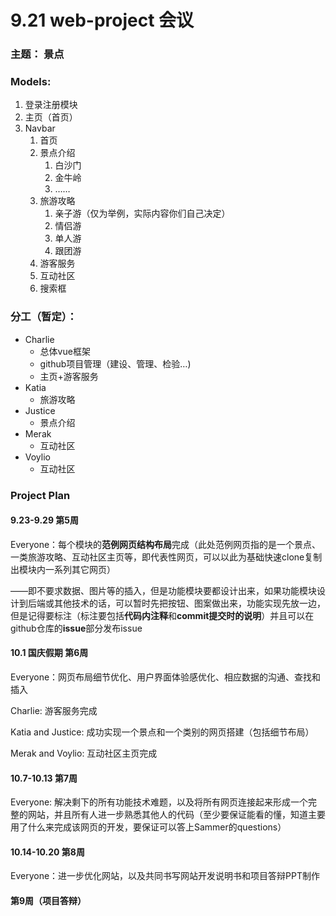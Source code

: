 # 9.21 web-project 会议

### 主题： 景点

### Models:

1. 登录注册模块
2. 主页（首页）
3. Navbar
   1. 首页
   2. 景点介绍
      1. 白沙门
      2. 金牛岭
      3. ……
   3. 旅游攻略
      1. 亲子游（仅为举例，实际内容你们自己决定）
      2. 情侣游
      3. 单人游
      4. 跟团游
   4. 游客服务
   5. 互动社区
   6. 搜索框

### 分工（暂定）：

- Charlie
  - 总体vue框架
  - github项目管理（建设、管理、检验…)
  - 主页+游客服务
- Katia
  - 旅游攻略
- Justice
  - 景点介绍
- Merak
  - 互动社区
- Voylio
  - 互动社区

### Project Plan

#### 9.23-9.29 第5周

Everyone：每个模块的**范例网页结构布局**完成（此处范例网页指的是一个景点、一类旅游攻略、互动社区主页等，即代表性网页，可以以此为基础快速clone复制出模块内一系列其它网页）

——即不要求数据、图片等的插入，但是功能模块要都设计出来，如果功能模块设计到后端或其他技术的话，可以暂时先把按钮、图案做出来，功能实现先放一边，但是记得要标注（标注要包括**代码内注释**和**commit提交时的说明**）并且可以在github仓库的**issue**部分发布issue

#### 10.1 国庆假期 第6周

Everyone：网页布局细节优化、用户界面体验感优化、相应数据的沟通、查找和插入



Charlie: 游客服务完成

Katia and Justice: 成功实现一个景点和一个类别的网页搭建（包括细节布局）

Merak and Voylio: 互动社区主页完成

#### 10.7-10.13 第7周

Everyone: 解决剩下的所有功能技术难题，以及将所有网页连接起来形成一个完整的网站，并且所有人进一步熟悉其他人的代码（至少要保证能看的懂，知道主要用了什么来完成该网页的开发，要保证可以答上Sammer的questions）

#### 10.14-10.20 第8周

Everyone：进一步优化网站，以及共同书写网站开发说明书和项目答辩PPT制作

#### 第9周（项目答辩）